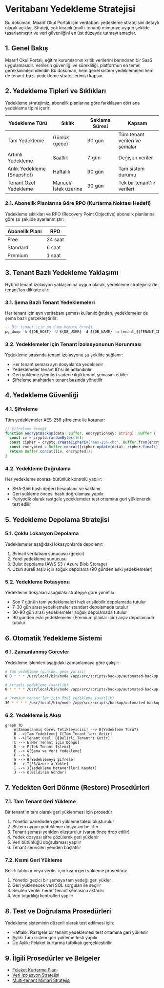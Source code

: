 # Veritabanı Yedekleme Stratejisi

Bu doküman, Maarif Okul Portalı için veritabanı yedekleme stratejisini detaylı olarak açıklar. Strateji, çok kiracılı (multi-tenant) mimariye uygun şekilde tasarlanmıştır ve veri güvenliğini en üst düzeyde tutmayı amaçlar.

## 1. Genel Bakış

Maarif Okul Portalı, eğitim kurumlarının kritik verilerini barındıran bir SaaS uygulamasıdır. Verilerin güvenliği ve sürekliliği, platformun en temel gereksinimlerindendir. Bu doküman, hem genel sistem yedeklemeleri hem de tenant-bazlı yedekleme stratejilerimizi kapsar.

## 2. Yedekleme Tipleri ve Sıklıkları

Yedekleme stratejimiz, abonelik planlarına göre farklılaşan dört ana yedekleme tipini içerir:

| Yedekleme Türü | Sıklık | Saklama Süresi | Kapsam |
|----------------|--------|----------------|--------|
| Tam Yedekleme | Günlük (gece) | 30 gün | Tüm tenant verileri ve şemalar |
| Artımlı Yedekleme | Saatlik | 7 gün | Değişen veriler |
| Anlık Yedekleme (Snapshot) | Haftalık | 90 gün | Tam sistem durumu |
| Tenant Özel Yedekleme | Manuel/İstek üzerine | 30 gün | Tek bir tenant'ın verileri |

### 2.1. Abonelik Planlarına Göre RPO (Kurtarma Noktası Hedefi)

Yedekleme sıklıkları ve RPO (Recovery Point Objective) abonelik planlarına göre şu şekilde ayarlanmıştır:

| Abonelik Planı | RPO |
|----------------|-----|
| Free | 24 saat |
| Standard | 6 saat |
| Premium | 1 saat |

## 3. Tenant Bazlı Yedekleme Yaklaşımı

Hybrid tenant izolasyon yaklaşımına uygun olarak, yedekleme stratejimiz de tenant'ları dikkate alır:

### 3.1. Şema Bazlı Tenant Yedeklemeleri

Her tenant için ayrı veritabanı şeması kullanıldığından, yedeklemeler de şema bazlı gerçekleştirilir:

```sql
-- Bir tenant için pg_dump komutu örneği
pg_dump -h ${DB_HOST} -U ${DB_USER} -d ${DB_NAME} -n tenant_${TENANT_ID} -f tenant_${TENANT_ID}_${DATE}.sql
```

### 3.2. Yedeklemeler için Tenant İzolasyonunun Korunması

Yedekleme sırasında tenant izolasyonu şu şekilde sağlanır:
- Her tenant şeması ayrı dosyalarda yedeklenir
- Yedeklemeler tenant ID'si ile adlandırılır
- Geri yükleme işlemleri sadece ilgili tenant şemasını etkiler
- Şifreleme anahtarları tenant bazında yönetilir

## 4. Yedekleme Güvenliği

### 4.1. Şifreleme

Tüm yedeklemeler AES-256 şifreleme ile korunur:

```typescript
// Şifreleme örneği
function encryptBackup(data: Buffer, encryptionKey: string): Buffer {
  const iv = crypto.randomBytes(16);
  const cipher = crypto.createCipheriv('aes-256-cbc', Buffer.from(encryptionKey, 'hex'), iv);
  const encrypted = Buffer.concat([cipher.update(data), cipher.final()]);
  return Buffer.concat([iv, encrypted]);
}
```

### 4.2. Yedekleme Doğrulama

Her yedekleme sonrası bütünlük kontrolü yapılır:
- SHA-256 hash değeri hesaplanır ve saklanır
- Geri yükleme öncesi hash doğrulaması yapılır
- Periyodik olarak rastgele yedeklemeler test ortamına geri yüklenerek test edilir

## 5. Yedekleme Depolama Stratejisi

### 5.1. Çoklu Lokasyon Depolama

Yedeklemeler aşağıdaki lokasyonlarda depolanır:
1. Birincil veritabanı sunucusu (geçici)
2. Yerel yedekleme sunucusu
3. Bulut depolama (AWS S3 / Azure Blob Storage)
4. Uzun süreli arşiv için soğuk depolama (90 günden eski yedeklemeler)

### 5.2. Yedekleme Rotasyonu

Yedekleme dosyaları aşağıdaki stratejiye göre yönetilir:
- Son 7 günün tam yedeklemeleri hızlı erişilebilir depolamada tutulur
- 7-30 gün arası yedeklemeler standart depolamada tutulur
- 30-90 gün arası yedeklemeler soğuk depolamada tutulur
- 90 günden eski yedeklemeler (Premium planlar için) arşiv depolamada tutulur

## 6. Otomatik Yedekleme Sistemi

### 6.1. Zamanlanmış Görevler

Yedekleme işlemleri aşağıdaki zamanlamaya göre çalışır:

```bash
# Tam yedekleme (günlük, gece yarısı)
0 0 * * * /usr/local/bin/node /app/src/scripts/backup/automated-backup.ts --type=full

# Artımlı yedekleme (saatlik)
0 * * * * /usr/local/bin/node /app/src/scripts/backup/automated-backup.ts --type=incremental

# Premium tenant'lar için özel yedekleme (saatlik)
30 * * * * /usr/local/bin/node /app/src/scripts/backup/automated-backup.ts --type=incremental --plan=premium
```

### 6.2. Yedekleme İş Akışı

```mermaid
graph TD
    A[Zamanlanmış Görev Tetikleyicisi] --> B{Yedekleme Türü?}
    B -->|Tam Yedekleme| C[Tüm Tenant'ları Getir]
    B -->|Tenant Özel| D[Belirli Tenant'ı Getir]
    C --> E[Her Tenant için Döngü]
    D --> F[Tek Tenant İşlemi]
    E --> G[Şema ve Veri Yedekleme]
    F --> G
    G --> H[Yedeklemeyi Şifrele]
    H --> I[S3/Azure'a Yükle]
    I --> J[Yedekleme Metaverileri Kaydet]
    J --> K[Bildirim Gönder]
```

## 7. Yedekten Geri Dönme (Restore) Prosedürleri

### 7.1. Tam Tenant Geri Yükleme

Bir tenant'ın tam olarak geri yüklenmesi için prosedür:

1. Yönetici panelinden geri yükleme talebi oluşturulur
2. Sistem uygun yedekleme dosyasını belirler
3. Tenant şeması yeniden oluşturulur (varsa önce drop edilir)
4. Yedek dosyası şifre çözülerek geri yüklenir
5. Veri bütünlüğü doğrulaması yapılır
6. Tenant servisleri yeniden başlatılır

### 7.2. Kısmi Geri Yükleme

Belirli tablolar veya veriler için kısmi geri yükleme prosedürü:

1. Yönetici geçici bir şemaya tam yedeği geri yükler
2. Geri yüklenecek veri SQL sorguları ile seçilir
3. Seçilen veriler hedef tenant şemasına aktarılır
4. Veri tutarlılığı kontrolleri yapılır

## 8. Test ve Doğrulama Prosedürleri

Yedekleme sisteminin düzenli olarak test edilmesi için:

- Haftalık: Rastgele bir tenant yedeklemesi test ortamına geri yüklenir
- Aylık: Tam sistem geri yükleme testi yapılır
- Üç Aylık: Felaket kurtarma tatbikatı gerçekleştirilir

## 9. İlgili Prosedürler ve Belgeler

- [Felaket Kurtarma Planı](disaster-recovery.md)
- [Veri İzolasyon Stratejisi](data-isolation.md)
- [Multi-tenant Mimari Stratejisi](multi-tenant-strategy.md) 